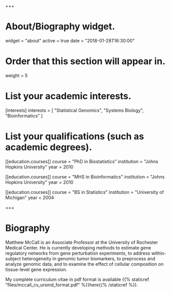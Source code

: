 +++
# About/Biography widget.
widget = "about"
active = true
date = "2018-01-28T16:30:00"

# Order that this section will appear in.
weight = 5

# List your academic interests.
[interests]
  interests = [
    "Statistical Genomics",
    "Systems Biology",
    "Bioinformatics"
  ]

# List your qualifications (such as academic degrees).
[[education.courses]]
  course = "PhD in Biostatistics"
  institution = "Johns Hopkins University"
  year = 2010

[[education.courses]]
  course = "MHS in Bioinformatics"
  institution = "Johns Hopkins University"
  year = 2010

[[education.courses]]
  course = "BS in Statistics"
  institution = "University of Michigan"
  year = 2004
 
+++

# Biography

Matthew McCall is an Associate Professor at the University of Rochester Medical Center. He is currently developing methods to estimate gene regulatory networks from gene perturbation experiments, to address within-subject heterogeneity in genomic tumor biomarkers, to preprocess and analyze genomic data, and to examine the effect of cellular composition on tissue-level gene expression.

My complete curriculum vitae in pdf format is available {{% staticref "files/mccall_cv_ursmd_format.pdf" %}}here{{% /staticref %}}.